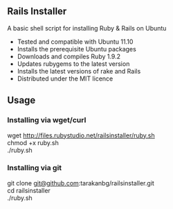 ## Rails Installer

A basic shell script for installing Ruby & Rails on Ubuntu

* Tested and compatible with Ubuntu 11.10
* Installs the prerequisite Ubuntu packages
* Downloads and compiles Ruby 1.9.2
* Updates rubygems to the latest version
* Installs the latest versions of rake and Rails
* Distributed under the MIT licence

## Usage

### Installing via wget/curl

wget http://files.rubystudio.net/railsinstaller/ruby.sh    
chmod +x ruby.sh    
./ruby.sh    

### Installing via git

git clone git@github.com:tarakanbg/railsinstaller.git    
cd railsinstaller    
./ruby.sh    
